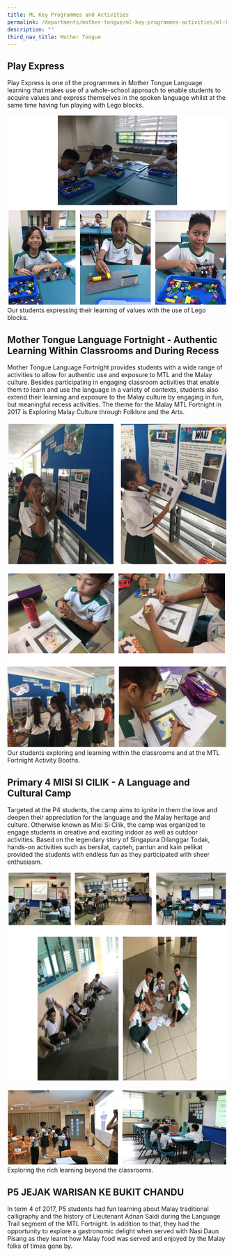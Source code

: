 ```yaml
---
title: ML Key Programmes and Activities
permalink: /departments/mother-tongue/ml-key-programmes-activities/ml-key-programmes-activities
description: ""
third_nav_title: Mother Tongue
---
```

Play Express
------------

  

Play Express is one of the programmes in Mother Tongue Language learning that makes use of a whole-school approach to enable students to acquire values and express themselves in the spoken language whilst at the same time having fun playing with Lego blocks.

![Our students expressing their learning of values with the use of Lego blocks.](/images/ML%20key%20activities%201.png)
Our students expressing their learning of values with the use of Lego blocks.

Mother Tongue Language Fortnight - Authentic Learning Within Classrooms and During Recess
-----------------------------------------------------------------------------------------

  

Mother Tongue Language Fortnight provides students with a wide range of activities to allow for authentic use and exposure to MTL and the Malay culture. Besides participating in engaging classroom activities that enable them to learn and use the language in a variety of contexts, students also extend their learning and exposure to the Malay culture by engaging in fun, but meaningful recess activities. The theme for the Malay MTL Fortnight in 2017 is Exploring Malay Culture through Folklore and the Arts.

![](/images/ML%20key%20activities%202.png)

![Our students exploring and learning within the classrooms and at the MTL Fortnight Activity Booths.](/images/ML%20key%20activities%203.png)
Our students exploring and learning within the classrooms and at the MTL Fortnight Activity Booths.

Primary 4 MISI SI CILIK - A Language and Cultural Camp
------------------------------------------------------

  

Targeted at the P4 students, the camp aims to ignite in them the love and deepen their appreciation for the language and the Malay heritage and culture. Otherwise known as Misi Si Cilik, the camp was organized to engage students in creative and exciting indoor as well as outdoor activities. Based on the legendary story of Singapura Dilanggar Todak, hands-on activities such as bersilat, capteh, pantun and kain pelikat provided the students with endless fun as they participated with sheer enthusiasm.

![](/images/ML%20key%20activities%204.png)

![Exploring the rich learning beyond the classrooms.](/images/ML%20key%20activities%205.png)Exploring the rich learning beyond the classrooms.

P5 JEJAK WARISAN KE BUKIT CHANDU
--------------------------------

  

In term 4 of 2017, P5 students had fun learning about Malay traditional calligraphy and the history of Lieutenant Adnan Saidi during the Language Trail segment of the MTL Fortnight. In addition to that, they had the opportunity to explore a gastronomic delight when served with Nasi Daun Pisang as they learnt how Malay food was served and enjoyed by the Malay folks of times gone by.
